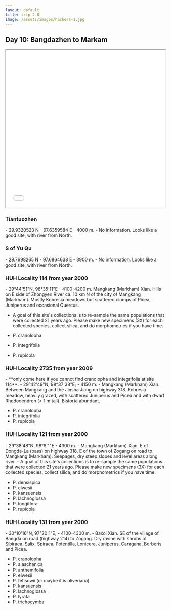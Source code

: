 ```yaml
---
layout: default
title: trip-2-8
image: /assets/images/hackers-1.jpg
---
```



## Day 10: Bangdazhen to Markam


<iframe src="../assets/maps/trip-2-8.html" height='500px' width="100%" title="Iframe Example"></iframe> 



<h3 class="mt-5"> Tiantuozhen </h3>
- 29.9320523 N
- 97.6359584 E
- 4000 m.
- No information. Looks like a good site, with river from North.



<h3 class="mt-5"> S of Yu Qu</h3>
- 29.7698265 N
- 97.6864638 E
- 3900 m.
- No information. Looks like a good site, with river from North.




<h3 class="mt-5"> HUH Locality 114 from year 2000</h3>
- 29°44'51"N, 98°35'11"E
- 4100-4200 m. 
Mangkang (Markham) Xian. Hills on E side of Zhongyen River ca. 10 km N of the city of Mangkang (Markham). Mostly Kobresia meadows but scattered clumps of Picea, Juniperus and occasional Quercus. 

- A goal of this site's collections is to re-sample the same populations
that were collected 21 years ago. Please make new specimens (3X) for each 
collected species, collect silica, and do morphometrics if you have time.

- P. cranolopha 
- P. integrifolia
- P. rupicola


<h3 class="mt-5"> HUH Locality 2735 from year 2009</h3>
- **only come here if you cannot find cranolopha and integrifolia at site 114**.
- 29°42'49"N, 98°37'38"E; 
- 4150 m. 
- Mangkang (Markham) Xian. Between Mangkang and the Jinsha Jiang on highway 318. Kobresia meadow, heavily grazed, with scattered Juniperus and Picea and with dwarf Rhododendron (< 1 m tall). Bistorta abundant. 

- P. cranolopha
- P. integrifolia
- P. rupicola


<h3 class="mt-5"> HUH Locality 121 from year 2000</h3>
- 29°38'48"N, 98°8'1"E
- 4300 m. 
- Mangkang (Markham) Xian. E of Dongda-La (pass) on highway 318, E of the town of Zogang on road to Mangkang (Markham). Seepages, dry steep slopes and level areas along river. 
- A goal of this site's collections is to re-sample the same populations
that were collected 21 years ago. Please make new specimens (3X) for each 
collected species, collect silica, and do morphometrics if you have time.

- P. densispica
- P. elwesii
- P. kansuensis
- P. lachnoglossa
- P. longiflora
- P. rupicola




<h3 class="mt-5"> HUH Locality 131 from year 2000</h3>
- 30°10'16"N, 97°20'1"E;
- 4100-4300 m. 
- Baxoi Xian. SE of the village of Bangda on road (highway 214) to Zogang. Dry ravine with shrubs of Sibiraea, Salix, Spiraea, Potentilla, Lonicera, Juniperus, Caragana, Berberis and Picea. 

- P. cranolopha
- P. alaschanica
- P. anthemifolia
- P. elwesii
- P. fetisowii (or maybe it is oliveriana)
- P. kansuensis 
- P. lachnoglossa
- P. lyrata
- P. trichocymba


